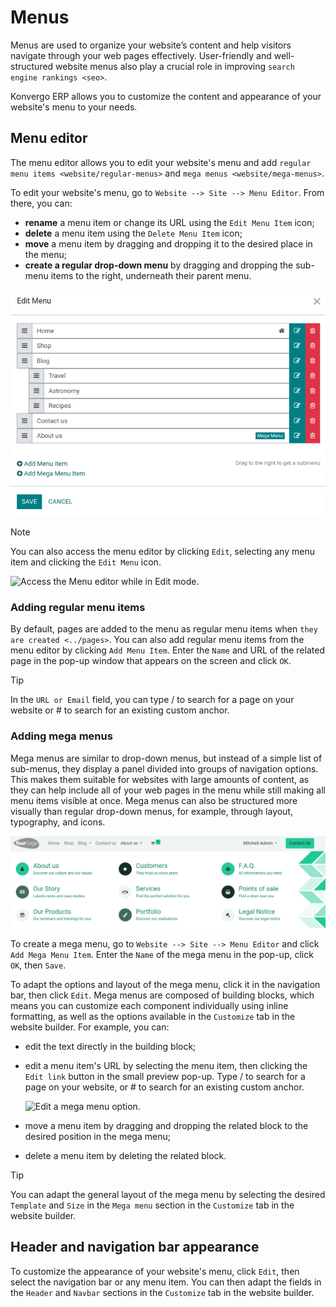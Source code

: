 # Menus

Menus are used to organize your website’s content and help visitors
navigate through your web pages effectively. User-friendly and
well-structured website menus also play a crucial role in improving
`search engine rankings <seo>`.

Konvergo ERP allows you to customize the content and appearance of your
website's menu to your needs.

## Menu editor

The menu editor allows you to edit your website's menu and add
`regular menu items
<website/regular-menus>` and `mega menus <website/mega-menus>`.

To edit your website's menu, go to `Website --> Site --> Menu Editor`.
From there, you can:

- **rename** a menu item or change its URL using the `Edit Menu Item`
  icon;
- **delete** a menu item using the `Delete Menu Item` icon;
- **move** a menu item by dragging and dropping it to the desired place
  in the menu;
- **create a regular drop-down menu** by dragging and dropping the
  sub-menu items to the right, underneath their parent menu.

![Menu editor with sub-menus](menus/menu-editor.png)

> [!NOTE]
> You can also access the menu editor by clicking `Edit`, selecting any
> menu item and clicking the `Edit Menu` icon.
>
> ![Access the Menu editor while in Edit mode.](menus/edit-menu-icon.png)

### Adding regular menu items

By default, pages are added to the menu as regular menu items when
`they are created
<../pages>`. You can also add regular menu items from the menu editor by
clicking `Add
Menu Item`. Enter the `Name` and URL of the related page in the pop-up
window that appears on the screen and click `OK`.

> [!TIP]
> In the `URL or Email` field, you can type
> <span class="title-ref">/</span> to search for a page on your website
> or <span class="title-ref">\#</span> to search for an existing custom
> anchor.

### Adding mega menus

Mega menus are similar to drop-down menus, but instead of a simple list
of sub-menus, they display a panel divided into groups of navigation
options. This makes them suitable for websites with large amounts of
content, as they can help include all of your web pages in the menu
while still making all menu items visible at once. Mega menus can also
be structured more visually than regular drop-down menus, for example,
through layout, typography, and icons.

![Mega menu in the navigation bar.](menus/mega-menu.png)

To create a mega menu, go to `Website --> Site --> Menu Editor` and
click `Add Mega Menu Item`. Enter the `Name` of the mega menu in the
pop-up, click `OK`, then `Save`.

To adapt the options and layout of the mega menu, click it in the
navigation bar, then click `Edit`. Mega menus are composed of building
blocks, which means you can customize each component individually using
inline formatting, as well as the options available in the `Customize`
tab in the website builder. For example, you can:

- edit the text directly in the building block;

- edit a menu item's URL by selecting the menu item, then clicking the
  `Edit link` button in the small preview pop-up. Type
  <span class="title-ref">/</span> to search for a page on your website,
  or <span class="title-ref">\#</span> to search for an existing custom
  anchor.

  ![Edit a mega menu option.](menus/mega-menu-option.png)

- move a menu item by dragging and dropping the related block to the
  desired position in the mega menu;

- delete a menu item by deleting the related block.

> [!TIP]
> You can adapt the general layout of the mega menu by selecting the
> desired `Template` and `Size` in the `Mega menu` section in the
> `Customize` tab in the website builder.

## Header and navigation bar appearance

To customize the appearance of your website's menu, click `Edit`, then
select the navigation bar or any menu item. You can then adapt the
fields in the `Header` and `Navbar` sections in the `Customize` tab in
the website builder.
